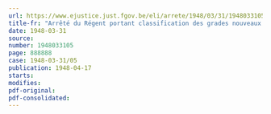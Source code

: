 ```yaml
---
url: https://www.ejustice.just.fgov.be/eli/arrete/1948/03/31/1948033105/justel
title-fr: "Arrêté du Régent portant classification des grades nouveaux prévus au cadre organique du Ministère des Travaux publics, dans les quatre catégories prévues par l'arrêté royal du 2 octobre 1937"
date: 1948-03-31
source:
number: 1948033105
page: 888888
case: 1948-03-31/05
publication: 1948-04-17
starts:
modifies:
pdf-original:
pdf-consolidated:
---
```


